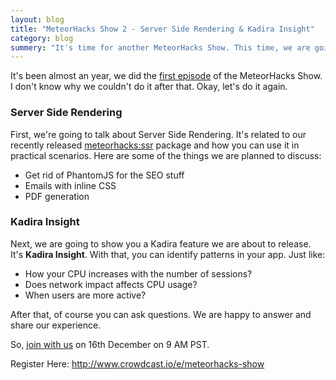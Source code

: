 ```yaml
---
layout: blog
title: "MeteorHacks Show 2 - Server Side Rendering & Kadira Insight"
category: blog
summery: "It's time for another MeteorHacks Show. This time, we are going to discuss about Server Side Rendering & Kadira Insight."
---
```


It's been almost an year, we did the [first episode](https://meteorhacks.com/whats-happended-at-the-first-meteorhacks-show.html) of the MeteorHacks Show. I don't know why we couldn't do it after that. Okay, let's do it again.

### Server Side Rendering

First, we're going to talk about Server Side Rendering. It's related to our recently released [meteorhacks:ssr](https://github.com/meteorhacks/meteor-ssr) package and how you can use it in practical scenarios. Here are some of the things we are planned to discuss:

* Get rid of PhantomJS for the SEO stuff
* Emails with inline CSS
* PDF generation 

### Kadira Insight

Next, we are going to show you a Kadira feature we are about to release. It's **Kadira Insight**. With that, you can identify patterns in your app. Just like:

* How your CPU increases with the number of sessions?
* Does network impact affects CPU usage?
* When users are more active?

After that, of course you can ask questions. We are happy to answer and share our experience. 

So, [join with us](http://www.crowdcast.io/e/meteorhacks-show) on 16th December on 9 AM PST.

Register Here: <http://www.crowdcast.io/e/meteorhacks-show>
